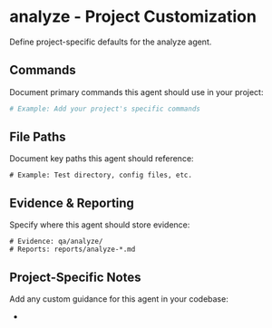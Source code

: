 # analyze - Project Customization

Define project-specific defaults for the analyze agent.

## Commands

Document primary commands this agent should use in your project:

```bash
# Example: Add your project's specific commands
```

## File Paths

Document key paths this agent should reference:

```
# Example: Test directory, config files, etc.
```

## Evidence & Reporting

Specify where this agent should store evidence:

```
# Evidence: qa/analyze/
# Reports: reports/analyze-*.md
```

## Project-Specific Notes

Add any custom guidance for this agent in your codebase:

- 
